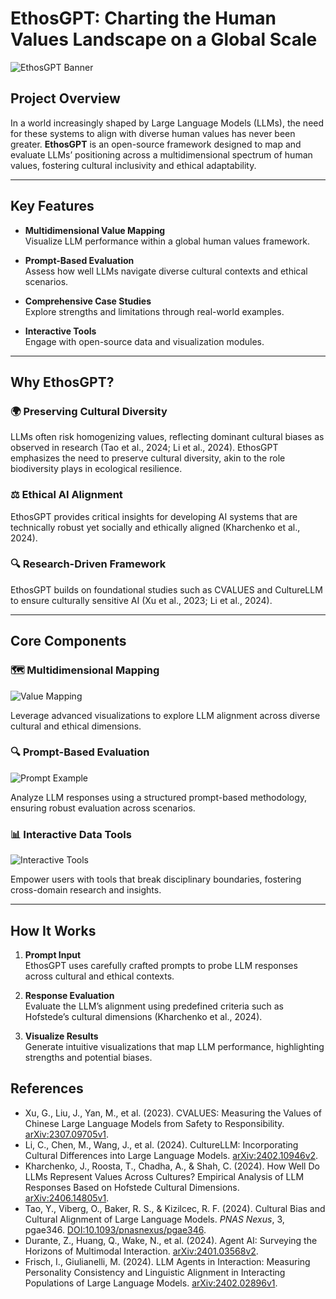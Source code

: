 # **EthosGPT: Charting the Human Values Landscape on a Global Scale**

![EthosGPT Banner](https://via.placeholder.com/1200x400?text=EthosGPT+Banner)

## **Project Overview**

In a world increasingly shaped by Large Language Models (LLMs), the need for these systems to align with diverse human values has never been greater. **EthosGPT** is an open-source framework designed to map and evaluate LLMs’ positioning across a multidimensional spectrum of human values, fostering cultural inclusivity and ethical adaptability.

---

## **Key Features**

- **Multidimensional Value Mapping**  
  Visualize LLM performance within a global human values framework.

- **Prompt-Based Evaluation**  
  Assess how well LLMs navigate diverse cultural contexts and ethical scenarios.

- **Comprehensive Case Studies**  
  Explore strengths and limitations through real-world examples.

- **Interactive Tools**  
  Engage with open-source data and visualization modules.

---

## **Why EthosGPT?**

### 🌍 **Preserving Cultural Diversity**
LLMs often risk homogenizing values, reflecting dominant cultural biases as observed in research (Tao et al., 2024; Li et al., 2024). EthosGPT emphasizes the need to preserve cultural diversity, akin to the role biodiversity plays in ecological resilience.

### ⚖️ **Ethical AI Alignment**
EthosGPT provides critical insights for developing AI systems that are technically robust yet socially and ethically aligned (Kharchenko et al., 2024).

### 🔍 **Research-Driven Framework**
EthosGPT builds on foundational studies such as CVALUES and CultureLLM to ensure culturally sensitive AI (Xu et al., 2023; Li et al., 2024).

---

## **Core Components**

### 🗺️ **Multidimensional Mapping**
![Value Mapping](https://via.placeholder.com/800x400?text=Value+Mapping+Visualization)

Leverage advanced visualizations to explore LLM alignment across diverse cultural and ethical dimensions.

### 🔍 **Prompt-Based Evaluation**
![Prompt Example](https://via.placeholder.com/800x400?text=Prompt+Based+Evaluation)

Analyze LLM responses using a structured prompt-based methodology, ensuring robust evaluation across scenarios.

### 📊 **Interactive Data Tools**
![Interactive Tools](https://via.placeholder.com/800x400?text=Interactive+Tools)

Empower users with tools that break disciplinary boundaries, fostering cross-domain research and insights.

---

## **How It Works**

1. **Prompt Input**  
   EthosGPT uses carefully crafted prompts to probe LLM responses across cultural and ethical contexts.

2. **Response Evaluation**  
   Evaluate the LLM’s alignment using predefined criteria such as Hofstede’s cultural dimensions (Kharchenko et al., 2024).

3. **Visualize Results**  
   Generate intuitive visualizations that map LLM performance, highlighting strengths and potential biases.



## References

- Xu, G., Liu, J., Yan, M., et al. (2023). CVALUES: Measuring the Values of Chinese Large Language Models from Safety to Responsibility. [arXiv:2307.09705v1](https://arxiv.org/abs/2307.09705).
- Li, C., Chen, M., Wang, J., et al. (2024). CultureLLM: Incorporating Cultural Differences into Large Language Models. [arXiv:2402.10946v2](https://arxiv.org/abs/2402.10946).
- Kharchenko, J., Roosta, T., Chadha, A., & Shah, C. (2024). How Well Do LLMs Represent Values Across Cultures? Empirical Analysis of LLM Responses Based on Hofstede Cultural Dimensions. [arXiv:2406.14805v1](https://arxiv.org/abs/2406.14805).
- Tao, Y., Viberg, O., Baker, R. S., & Kizilcec, R. F. (2024). Cultural Bias and Cultural Alignment of Large Language Models. *PNAS Nexus*, 3, pgae346. [DOI:10.1093/pnasnexus/pgae346](https://doi.org/10.1093/pnasnexus/pgae346).
- Durante, Z., Huang, Q., Wake, N., et al. (2024). Agent AI: Surveying the Horizons of Multimodal Interaction. [arXiv:2401.03568v2](https://arxiv.org/abs/2401.03568).
- Frisch, I., Giulianelli, M. (2024). LLM Agents in Interaction: Measuring Personality Consistency and Linguistic Alignment in Interacting Populations of Large Language Models. [arXiv:2402.02896v1](https://arxiv.org/abs/2402.02896).

